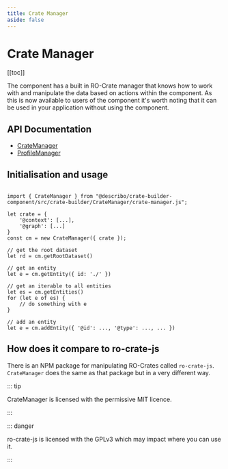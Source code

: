 ```yaml
---
title: Crate Manager
aside: false
---
```


# Crate Manager

[[toc]]

The component has a built in RO-Crate manager that knows how to work with and manipulate the data
based on actions within the component. As this is now available to users of the component it's worth
noting that it can be used in your application without using the component.

## API Documentation

-   [CrateManager](https://describo.github.io/crate-builder-component/CrateManager.html)
-   [ProfileManager](https://describo.github.io/crate-builder-component/ProfileManager.html)

## Initialisation and usage

```JS

import { CrateManager } from "@describo/crate-builder-component/src/crate-builder/CrateManager/crate-manager.js";

let crate = {
    '@context': [...],
    '@graph': [...]
}
const cm = new CrateManager({ crate });
```

```JS
// get the root dataset
let rd = cm.getRootDataset()
```

```JS
// get an entity
let e = cm.getEntity({ id: './' })
```

```JS
// get an iterable to all entities
let es = cm.getEntities()
for (let e of es) {
    // do something with e
}
```

```JS
// add an entity
let e = cm.addEntity({ '@id': ..., '@type': ..., ... })
```

## How does it compare to ro-crate-js

There is an NPM package for manipulating RO-Crates called `ro-crate-js`. `CrateManager` does the
same as that package but in a very different way.

::: tip

<div class="flex flex-rows space-x-4 justify items-center">
    <div>
    <i class="text-green-600 fa-solid fa-check fa-3x"></i>
    </div>
    <div>
        CrateManager is licensed with the permissive MIT licence.
    </div>
</div>

:::

::: danger

<div class="flex flex-rows space-x-4 justify items-center">
    <div>
    <i class="text-red-600 fa-solid fa-xmark fa-3x"></i>
    </div>
    <div>
        ro-crate-js is licensed with the GPLv3 which may impact where you can use it.
    </div>
</div>

:::

<!-- See the API documentation
([https://describo.github.io/crate-builder-component](https://describo.github.io/crate-builder-component))
for what you can do and whether it fits your needs.

As at January 2024, Crate Manager is significantly smalller than the ro-crate-js library.

| library      | Lines of Code | %   |
| ------------ | ------------- | --- |
| CrateManager | 798           | 69  |
| ro-crate-js^ | 1164          | 100 |

^The ro crate schema was removed from the defaults file for this count. -->
